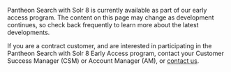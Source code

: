 <Alert title="Early Access" type="info" icon="leaf">

Pantheon Search with Solr 8 is currently available as part of our early access program. The content on this page may change as development continues, so check back frequently to learn more about the latest developments.

</Alert>

If you are a contract customer, and are interested in participating in the Pantheon Search with Solr 8 Early Access program, contact your Customer Success Manager (CSM) or Account Manager (AM), or [contact us](https://pantheon.io/contact-us?docs). 

